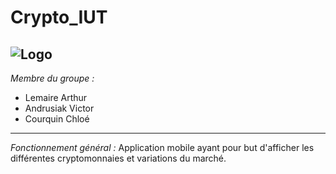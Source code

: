 # Crypto_IUT

![Logo](https://cryptofr.com/assets/uploads/profile/8580-profileavatar.png)
 ---------------------------
*Membre du groupe :*
  - Lemaire Arthur
  - Andrusiak Victor
  - Courquin Chloé
 ---------------------------
 *Fonctionnement général :*
Application mobile ayant pour but d'afficher les différentes cryptomonnaies et variations du marché.
